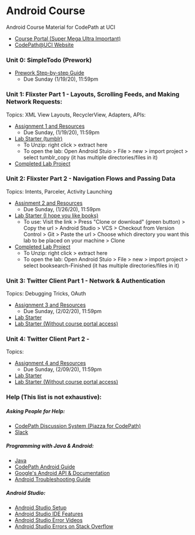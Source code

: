 # Android Course
Android Course Material for CodePath at UCI
- [Course Portal (Super Mega Ultra Important)](https://courses.codepath.com/courses/android_university)
- [CodePath@UCI Website](https://clubs.uci.edu/codepath)

### Unit 0: SimpleTodo (Prework)
* [Prework Step-by-step Guide](https://courses.codepath.org/snippets/android_university/prework)
    * Due Sunday (1/19/20), 11:59pm

### Unit 1: Flixster Part 1 - Layouts, Scrolling Feeds, and Making Network Requests:
Topics: XML View Layouts, RecyclerView, Adapters, APIs:
* [Assignment 1 and Resources](https://courses.codepath.com/courses/android_university/unit/1#!overview)
    * Due Sunday, (1/19/20), 11:59pm
* [Lab Starter (tumblr)](https://github.com/CodePath-at-UCI/android-course/blob/master/Unit1/StarterProjects/tumblr_copy.zip)
    * To Unzip: right click > extract here
    * To open the lab: Open Android Stuio > File > new > import project > select tumblr_copy (it has multiple directories/files in it)
* [Completed Lab Project](https://github.com/CodePath-at-UCI/android-course/blob/master/Unit1/CompletedProjects/CompletedLab1Tumblr.zip)

### Unit 2: Flixster Part 2 - Navigation Flows and Passing Data
Topics: Intents, Parceler, Activity Launching
* [Assinment 2 and Resources](https://courses.codepath.com/courses/android_university/unit/2#!overview)
    * Due Sunday, (1/26/20), 11:59pm
* [Lab Starter (I hope you like books)](https://github.com/codepath/android-booksearch-exercise.git)
    * To use: Visit the link > Press "Clone or download" (green button) > Copy the url > Android Studio > VCS > Checkout from Version Control > Git > Paste the url > Choose which directory you want this lab to be placed on your machine > Clone
* [Completed Lab Project](https://github.com/CodePath-at-UCI/android-course/blob/master/Unit2/CompletedProject/booksearch-Finished.zip)
    * To Unzip: right click > extract here
    * To open the lab: Open Android Stuio > File > new > import project > select booksearch-Finished (it has multiple directories/files in it)
    
### Unit 3: Twitter Client Part 1 - Network & Authentication
Topics: Debugging Tricks, OAuth
* [Assignment 3 and Resources](https://courses.codepath.org/courses/android_university/unit/3#!overview)
    * Due Sunday, (2/02/20), 11:59pm
* [Lab Starter](https://courses.codepath.org/courses/android_university/unit/3#!exercises)
* [Lab Starter (Without course portal access)](https://github.com/codepath/android-debugging-challenges)

### Unit 4: Twitter Client Part 2 - 
Topics: 
* [Assignment 4 and Resources](https://courses.codepath.org/courses/android_university/unit/4#!overview)
    * Due Sunday, (2/09/20), 11:59pm
* [Lab Starter](https://courses.codepath.org/courses/android_university/unit/4#!exercises)
* [Lab Starter (Without course portal access)](https://github.com/codepath/android-navigation-drawer-exercise)


### Help (This list is not exhaustive):
##### Asking People for Help:
- [CodePath Discussion System (Piazza for CodePath)](http://discussions.codepath.com/courses/android_university/questions)
- [Slack](https://codepath.slack.com/archives/GSLPL342J)
##### Programming with Java & Android:
- [Java](https://github.com/codepath/android_guides/wiki/Beginning-Android-Resources#learning-to-program-with-java)
- [CodePath Android Guide](https://guides.codepath.org/android)
- [Google's Android API & Documentation](https://developer.android.com/)
- [Android Troubleshooting Guide](https://hackmd.io/@nesquena/rkO_BigjW?type=view)
##### Android Studio:
- [Android Studio Setup](https://courses.codepath.org/snippets/android_university/prework#heading-1-setup-android)
- [Android Studio IDE Features](https://hackmd.io/s/Bk9WxMaWV)
- [Android Studio Error Videos](https://www.youtube.com/results?search_query=Android+Studio+error)
- [Android Studio Errors on Stack Overflow](https://stackoverflow.com/search?q=Android+Studio)
